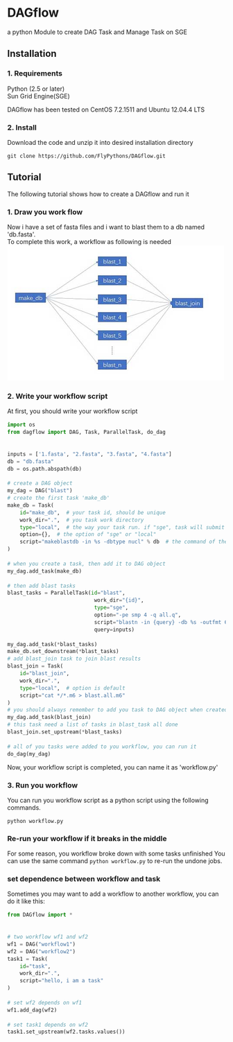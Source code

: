 # DAGflow
a python Module to create DAG Task and Manage Task on SGE
## Installation
### 1. Requirements
Python (2.5 or later)  
Sun Grid Engine(SGE)

DAGflow has been tested on CentOS 7.2.1511 and Ubuntu 12.04.4 LTS
### 2. Install
Download the code and unzip it into desired installation directory 
```commandline
git clone https://github.com/FlyPythons/DAGflow.git
```

## Tutorial
The following tutorial shows how to create a DAGflow and run it
### 1. Draw you work flow
Now i have a set of fasta files and i want to blast them to a db named 'db.fasta'.  
To complete this work, a workflow as following is needed
![image](https://github.com/FlyPythons/DAGflow/raw/master/test/workflow.jpg)
### 2. Write your workflow script
At first, you should write your workflow script 
```python
import os
from dagflow import DAG, Task, ParallelTask, do_dag


inputs = ['1.fasta', "2.fasta", "3.fasta", "4.fasta"]
db = "db.fasta"
db = os.path.abspath(db)

# create a DAG object
my_dag = DAG("blast")
# create the first task 'make_db'
make_db = Task(
    id="make_db",  # your task id, should be unique
    work_dir=".",  # you task work directory
    type="local",  # the way your task run. if "sge", task will submit with qsub
    option={},  # the option of "sge" or "local"
    script="makeblastdb -in %s -dbtype nucl" % db  # the command of the task
)

# when you create a task, then add it to DAG object
my_dag.add_task(make_db)

# then add blast tasks
blast_tasks = ParallelTask(id="blast",
                            work_dir="{id}",
                            type="sge",
                            option="-pe smp 4 -q all.q",
                            script="blastn -in {query} -db %s -outfmt 6 -out {query}.m6",
                            query=inputs)

my_dag.add_task(*blast_tasks)
make_db.set_downstream(*blast_tasks)
# add blast_join task to join blast results
blast_join = Task(
    id="blast_join",
    work_dir=".",
    type="local",  # option is default
    script="cat */*.m6 > blast.all.m6"
)
# you should always remember to add you task to DAG object when created
my_dag.add_task(blast_join)
# this task need a list of tasks in blast_task all done
blast_join.set_upstream(*blast_tasks)

# all of you tasks were added to you workflow, you can run it
do_dag(my_dag)

```
Now, your workflow script is completed, you can name it as 'workflow.py'
### 3. Run you workflow 
You can run you workflow script as a python script using the following commands.
```commandline
python workflow.py
```
### Re-run your workflow if it breaks in the middle
For some reason, you workflow broke down with some tasks unfinished
You can use the same command `python workflow.py`  to re-run the undone jobs.
### set dependence between workflow and task
Sometimes you may want to add a workflow to another workflow, you can do it like this:
```python
from DAGflow import *


# two workflow wf1 and wf2
wf1 = DAG("workflow1")
wf2 = DAG("workflow2")
task1 = Task(
    id="task",
    work_dir=".",
    script="hello, i am a task"
)

# set wf2 depends on wf1
wf1.add_dag(wf2)

# set task1 depends on wf2
task1.set_upstream(wf2.tasks.values())
```
